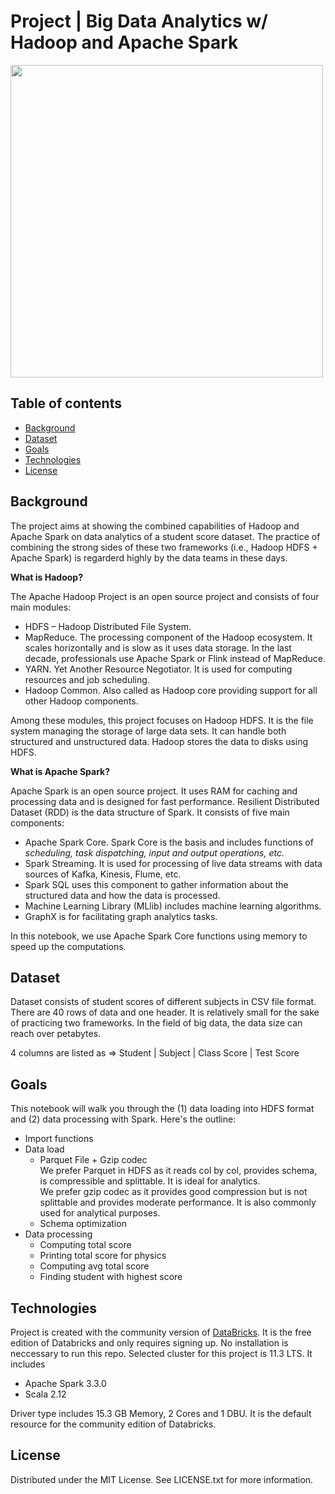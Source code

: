 # Project | Big Data Analytics w/ Hadoop and Apache Spark
 
 <img src = "https://hadoopinrealworld.com/wp-content/uploads/2017/09/Spark-vs-Hadoop-Comparison-Chart.png" width = "500">
 
## Table of contents
* [Background](#background)
* [Dataset](#dataset)
* [Goals](#goals)
* [Technologies](#technologies)
* [License](#license)

## Background 

The project aims at showing the combined capabilities of Hadoop and Apache Spark on data analytics of a student score dataset. The practice of combining the strong sides of these two frameworks (i.e., Hadoop HDFS + Apache Spark) is regarderd highly by the data teams in these days.

**What is Hadoop?**

The Apache Hadoop Project is an open source project and consists of four main modules:

*  HDFS – Hadoop Distributed File System.
*  MapReduce. The processing component of the Hadoop ecosystem. It scales horizontally and is slow as it uses data storage. In the last decade, professionals use Apache Spark or Flink instead of MapReduce.
*  YARN. Yet Another Resource Negotiator. It is used for computing resources and job scheduling.
*  Hadoop Common. Also called as Hadoop core providing support for all other Hadoop components.

Among these modules, this project focuses on Hadoop HDFS. It is the file system managing the storage of large data sets. It can handle both structured and unstructured data. Hadoop stores the data to disks using HDFS.

**What is Apache Spark?**

Apache Spark is an open source project. It uses RAM for caching and processing data and is designed for fast performance. Resilient Distributed Dataset (RDD) is the data structure of Spark. It consists of five main components:

*  Apache Spark Core. Spark Core is the basis and includes functions of *scheduling, task dispatching, input and output operations, etc.* 
*  Spark Streaming. It is used for processing of live data streams with data sources of Kafka, Kinesis, Flume, etc.
*  Spark SQL uses this component to gather information about the structured data and how the data is processed.
*  Machine Learning Library (MLlib) includes machine learning algorithms.
*  GraphX is for facilitating graph analytics tasks.

In this notebook, we use Apache Spark Core functions using memory to speed up the computations.  

## Dataset

Dataset consists of student scores of different subjects in CSV file format. There are 40 rows of data and one header. It is relatively small for the sake of practicing two frameworks. In the field of big data, the data size can reach over petabytes. 

4 columns are listed as => Student | Subject |	Class Score |	Test Score

## Goals

This notebook will walk you through the (1) data loading into HDFS format and (2) data processing with Spark. Here's the outline:

* Import functions
* Data load 
    * Parquet File + Gzip codec  
    We prefer Parquet in HDFS as it reads col by col, provides schema, is compressible and splittable. It is ideal for analytics.  
    We prefer gzip codec as it provides good compression but is not splittable and provides moderate performance. It is also commonly used for analytical purposes.  
    * Schema optimization
* Data processing
    * Computing total score
    * Printing total score for physics
    * Computing avg total score
    * Finding student with highest score

## Technologies

Project is created with the community version of [DataBricks](https://community.cloud.databricks.com). It is the free edition of Databricks and only requires signing up. No installation is neccessary to run this repo. Selected cluster for this project is 11.3 LTS. It includes  

* Apache Spark 3.3.0
* Scala 2.12

Driver type includes 15.3 GB Memory, 2 Cores and 1 DBU. It is the default resource for the community edition of Databricks.

## License

Distributed under the MIT License. See LICENSE.txt for more information.


